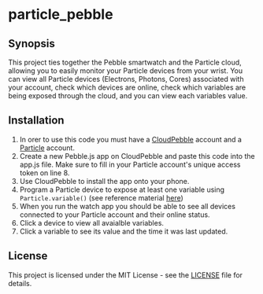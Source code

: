 # particle_pebble


## Synopsis

This project ties together the Pebble smartwatch and the Particle cloud, allowing you to easily monitor your Particle devices from your wrist. You can view all Particle devices (Electrons, Photons, Cores) associated with your account, check which devices are online, check which variables are being exposed through the cloud, and you can view each variables value.


## Installation

1. In orer to use this code you must have a [CloudPebble](https://cloudpebble.net/) account and a [Particle](https://www.particle.io/) account.
2. Create a new Pebble.js app on CloudPebble and paste this code into the app.js file. Make sure to fill in your Particle account's unique access token on line 8.
3. Use CloudPebble to install the app onto your phone.
4. Program a Particle device to expose at least one variable using `Particle.variable()` (see reference material [here](https://docs.particle.io/reference/firmware/photon/#particle-variable-))
5. When you run the watch app you should be able to see all devices connected to your Particle account and their online status.
6. Click a device to view all avaialble variables.
7. Click a variable to see its value and the time it was last updated.


## License

This project is licensed under the MIT License - see the [LICENSE](LICENSE) file for details.
